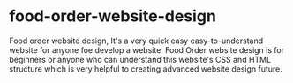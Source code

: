 # food-order-website-design
Food order website design, It's a very quick easy easy-to-understand website for anyone foe develop a website. Food Order website design is for beginners or anyone who can understand this website's CSS and HTML structure which is very helpful to creating advanced website design future.


